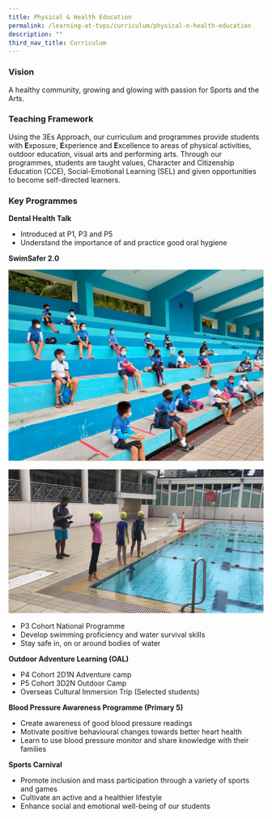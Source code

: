 ```yaml
---
title: Physical & Health Education
permalink: /learning-at-tvps/curriculum/physical-n-health-education
description: ""
third_nav_title: Curriculum
---
```

### Vision

A healthy community, growing and glowing with passion for Sports and the Arts.

### Teaching Framework

Using the 3Es Approach, our curriculum and programmes provide students with **E**xposure, **E**xperience and **E**xcellence to areas of physical activities, outdoor education, visual arts and performing arts. Through our programmes, students are taught values, Character and Citizenship Education (CCE), Social-Emotional Learning (SEL) and given opportunities to become self-directed learners. 

### Key Programmes

**Dental Health Talk**
* Introduced at P1, P3 and P5
* Understand the importance of and practice good oral hygiene  
   
**SwimSafer 2.0**

![](/images/swim%202.jpeg)

![](/images/swim%201.jpeg)

* P3 Cohort National Programme
* Develop swimming proficiency and water survival skills
* Stay safe in, on or around bodies of water

**Outdoor Adventure Learning (OAL)**
* P4 Cohort 2D1N Adventure camp
* P5 Cohort 3D2N Outdoor Camp
* Overseas Cultural Immersion Trip (Selected students)

**Blood Pressure Awareness Programme (Primary 5)**
* Create awareness of good blood pressure readings
* Motivate positive behavioural changes towards better heart health
* Learn to use blood pressure monitor and share knowledge with their families

**Sports Carnival**
* Promote inclusion and mass participation through a variety of sports and games
* Cultivate an active and a healthier lifestyle
* Enhance social and emotional well-being of our students